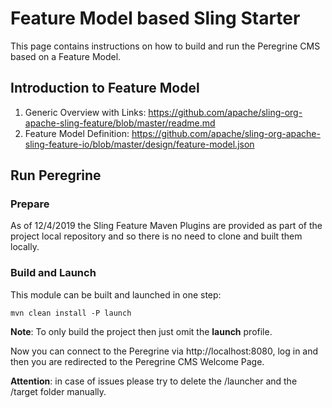 # Feature Model based Sling Starter

This page contains instructions on how to build and run the Peregrine CMS
based on a Feature Model.

## Introduction to Feature Model

1. Generic Overview with Links: https://github.com/apache/sling-org-apache-sling-feature/blob/master/readme.md
1. Feature Model Definition: https://github.com/apache/sling-org-apache-sling-feature-io/blob/master/design/feature-model.json

## Run Peregrine

### Prepare

As of 12/4/2019 the Sling Feature Maven Plugins are provided as part of
the project local repository and so there is no need to clone and built
them locally.

### Build and Launch

This module can be built and launched in one step:
```
mvn clean install -P launch
```
**Note**: To only build the project then just omit the **launch** profile.

Now you can connect to the Peregrine via http://localhost:8080, log in and
then you are redirected to the Peregrine CMS Welcome Page.

**Attention**: in case of issues please try to delete the /launcher
and the /target folder manually.
